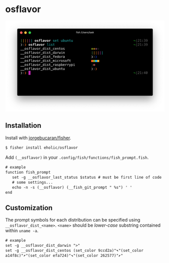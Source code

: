 # osflavor
![](osflavor.png)

## Installation
Install with [jorgebucaran/fisher](https://github.com/jorgebucaran/fisher).
```sh
$ fisher install eholic/osflavor
```

 Add `(__osflavor)` in your `.config/fish/functions/fish_prompt.fish`.

 ```fish
# example
function fish_prompt
    set -g __osflavor_last_status $status # must be first line of code
    # some settings...
    echo -n -s (__osflavor) (__fish_git_prompt " %s") ' '
end
 ```

 ## Customization
 The prompt symbols for each distribution can be specified using `__osflavor_dist_<name>`.
 `<name>` should be *lower-case* substring contained within `uname -a`.

 ```
# example
set -g __osflavor_dist_darwin ">"
set -g __osflavor_dist_centos (set_color 9ccd2a)"⬉"(set_color a14f8c)"⬈"(set_color efa724)"⬊"(set_color 262577)"⬋"
 ```

